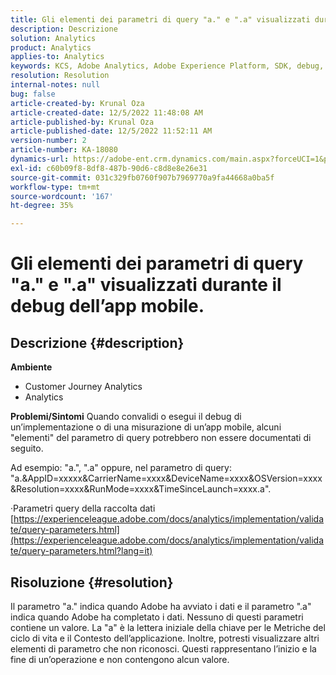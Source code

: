 ```yaml
---
title: Gli elementi dei parametri di query "a." e ".a" visualizzati durante il debug dell’app mobile.
description: Descrizione
solution: Analytics
product: Analytics
applies-to: Analytics
keywords: KCS, Adobe Analytics, Adobe Experience Platform, SDK, debug, parametri di query
resolution: Resolution
internal-notes: null
bug: false
article-created-by: Krunal Oza
article-created-date: 12/5/2022 11:48:08 AM
article-published-by: Krunal Oza
article-published-date: 12/5/2022 11:52:11 AM
version-number: 2
article-number: KA-18080
dynamics-url: https://adobe-ent.crm.dynamics.com/main.aspx?forceUCI=1&pagetype=entityrecord&etn=knowledgearticle&id=109571ad-9274-ed11-81aa-6045bd006c82
exl-id: c60b09f8-8df8-487b-90d6-c8d8e8e26e31
source-git-commit: 031c329fb0760f907b7969770a9fa44668a0ba5f
workflow-type: tm+mt
source-wordcount: '167'
ht-degree: 35%

---
```


# Gli elementi dei parametri di query &quot;a.&quot; e &quot;.a&quot; visualizzati durante il debug dell’app mobile.

## Descrizione {#description}

<b>Ambiente</b>
- Customer Journey Analytics
- Analytics



<b>Problemi/Sintomi</b>
Quando convalidi o esegui il debug di un’implementazione o di una misurazione di un’app mobile, alcuni &quot;elementi&quot; del parametro di query potrebbero non essere documentati di seguito.

Ad esempio: &quot;a.&quot;, &quot;.a&quot; oppure, nel parametro di query: &quot;a.&amp;AppID=xxxxx&amp;CarrierName=xxxx&amp;DeviceName=xxxx&amp;OSVersion=xxxx&amp;Resolution=xxxx&amp;RunMode=xxxx&amp;TimeSinceLaunch=xxxx.a&quot;.

·Parametri query della raccolta dati
[https://experienceleague.adobe.com/docs/analytics/implementation/validate/query-parameters.html](https://experienceleague.adobe.com/docs/analytics/implementation/validate/query-parameters.html?lang=it)




## Risoluzione {#resolution}


Il parametro &quot;a.&quot; indica quando Adobe ha avviato i dati e il parametro &quot;.a&quot; indica quando Adobe ha completato i dati. Nessuno di questi parametri contiene un valore. La &quot;a&quot; è la lettera iniziale della chiave per le Metriche del ciclo di vita e il Contesto dell’applicazione. Inoltre, potresti visualizzare altri elementi di parametro che non riconosci. Questi rappresentano l’inizio e la fine di un’operazione e non contengono alcun valore.
